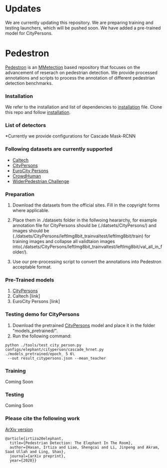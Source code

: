 # **Updates**
We are currently updating this repository. We are preparing training and testing launchers, which will be pushed soon. 
We have added a pre-trained model for CityPersons. 


# Pedestron
[Pedestron](https://128.84.21.199/pdf/2003.08799.pdf) is an [MMetection](https://github.com/open-mmlab/mmdetection) based repository that focuses on the advancement of reserach on pedestrian detection.
We provide processed annotations and scripts to process the annotation of different pedestrian detection benchmarks.


### Installation
We refer to the installation and list of dependencies to [installation](https://github.com/hasanirtiza/Pedestron/blob/master/INSTALL.md) file.
Clone this repo and follow [installation](https://github.com/hasanirtiza/Pedestron/blob/master/INSTALL.md).

### List of detectors

*Currently we provide configurations for Cascade Mask-RCNN  


### Following datasets are currently supported 
* [Caltech](http://www.vision.caltech.edu/Image_Datasets/CaltechPedestrians/)
* [CityPersons](https://bitbucket.org/shanshanzhang/citypersons/src/default/)
* [EuroCity Persons](https://eurocity-dataset.tudelft.nl/)
* [CrowdHuman](https://www.crowdhuman.org/)
* [WiderPedestrian Challenge](https://competitions.codalab.org/competitions/20132)


### Preparation
1. Download the datasets from the official sites. Fill in the copyright forms where applicable. 
2. Place them in ./datasets folder in the follwoing heararchy, for example annotation file for CityPersons should be (./datsets/CityPersons/) and images should be
 (./datsets/CityPersons/leftImg8bit_trainvaltest/leftImg8bit/train) for training images and collapse all validtaion images into(./datsets/CityPersons/leftImg8bit_trainvaltest/leftImg8bit/val_all_in_folder/). 
  
3. Use our pre-processing script to convert the annotations into Pedestron acceptable format.


### Pre-Trained models
1) [CityPersons](https://drive.google.com/open?id=1B487ljaU9FxTSFaLoirOSqadZ-39QEH8)
2) Caltech [link]
3) EuroCity Persons [link]


### Testing demo for CityPersons
1) Download the pretrained [CityPersons](https://drive.google.com/open?id=1B487ljaU9FxTSFaLoirOSqadZ-39QEH8) model and place it in the folder "models_pretrained/".
2) Run the following command:

```shell 
python ./tools/test_city_person.py configs/elephant/cityperson/cascade_hrnet.py ./models_pretrained/epoch_ 5 6\
 --out result_citypersons.json --mean_teacher 
```

### Training
Coming Soon

### Testing
Coming Soon

### Please cite the following work
[ArXiv version](https://128.84.21.199/pdf/2003.08799.pdf)
```
@article{irtiza20elephant,
  title={Pedestrian Detection: The Elephant In The Room},
  author={Hasan, Irtiza and Liao, Shengcai and Li, Jinpeng and Akram, Saad Ullah and Ling, Shao},
  journal={arXiv preprint},
  year={2020}}
```
